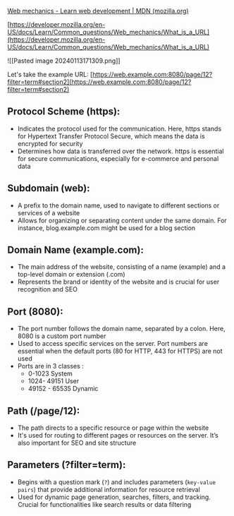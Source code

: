 [Web mechanics - Learn web development | MDN (mozilla.org)](https://developer.mozilla.org/en-US/docs/Learn/Common_questions/Web_mechanics)

[https://developer.mozilla.org/en-US/docs/Learn/Common_questions/Web_mechanics/What_is_a_URL](https://developer.mozilla.org/en-US/docs/Learn/Common_questions/Web_mechanics/What_is_a_URL)

![[Pasted image 20240113171309.png]]

Let's take the example URL: [https://web.example.com:8080/page/12?filter=term#section2](https://web.example.com:8080/page/12?filter=term#section2)

## Protocol Scheme (https):

- Indicates the protocol used for the communication. Here, https stands for Hypertext Transfer Protocol Secure, which means the data is encrypted for security
- Determines how data is transferred over the network. https is essential for secure communications, especially for e-commerce and personal data

## Subdomain (web):

- A prefix to the domain name, used to navigate to different sections or services of a website
- Allows for organizing or separating content under the same domain. For instance, blog.example.com might be used for a blog section

## Domain Name (example.com):

- The main address of the website, consisting of a name (example) and a top-level domain or extension (.com)
- Represents the brand or identity of the website and is crucial for user recognition and SEO

## Port (8080):

- The port number follows the domain name, separated by a colon. Here, 8080 is a custom port number
- Used to access specific services on the server. Port numbers are essential when the default ports (80 for HTTP, 443 for HTTPS) are not used
- Ports are in 3 classes : 
	- 0-1023 System
	- 1024- 49151 User
	- 49152 - 65535 Dynamic

## Path (/page/12):

- The path directs to a specific resource or page within the website
- It's used for routing to different pages or resources on the server. It’s also important for SEO and site structure

## Parameters (?filter=term):

- Begins with a question mark (`?`) and includes parameters (`key-value pairs`) that provide additional information for resource retrieval
- Used for dynamic page generation, searches, filters, and tracking. Crucial for functionalities like search results or data filtering